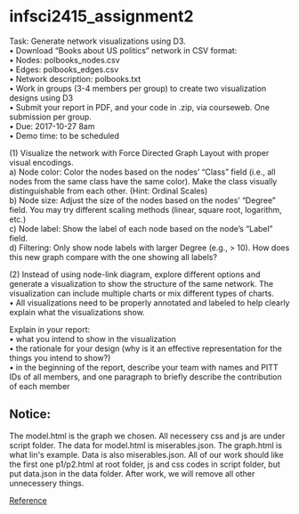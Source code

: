 # infsci2415_assignment2

Task: Generate network visualizations using D3.  
• Download “Books about US politics” network in
CSV format:  
• Nodes: polbooks_nodes.csv  
• Edges: polbooks_edges.csv  
• Network description: polbooks.txt  
• Work in groups (3-4 members per group) to
create two visualization designs using D3  
• Submit your report in PDF, and your code in .zip,
via courseweb. One submission per group.  
• Due: 2017-10-27 8am  
• Demo time: to be scheduled  

(1) Visualize the network with Force Directed Graph Layout with proper visual encodings.  
a) Node color: Color the nodes based on the nodes’ “Class” field (i.e., all nodes from the same class have the same color). Make the class visually distinguishable from each other. (Hint: Ordinal
Scales)  
b) Node size: Adjust the size of the nodes based on the nodes’ “Degree” field. You may try different scaling methods (linear, square root, logarithm, etc.)  
c) Node label: Show the label of each node based on the node’s “Label” field.  
d) Filtering: Only show node labels with larger Degree (e.g., > 10). How does this new graph compare with the one showing all labels?  

(2) Instead of using node-link diagram, explore different options and generate a visualization to show the structure of the same network. The visualization can include multiple charts or mix different types of charts.  
• All visualizations need to be properly annotated and labeled to help clearly explain what the visualizations show.  

Explain in your report:  
• what you intend to show in the visualization  
• the rationale for your design (why is it an effective representation for the things you intend to show?)  
• in the beginning of the report, describe your team with names and PITT IDs of all members, and one paragraph to briefly describe the contribution of each member  

## Notice:
The model.html is the graph we chosen. All necessery css and js are under script folder. The data for model.html is miserables.json.
The graph.html is what lin's example. Data is also miserables.json.
All of our work should like the first one p1/p2.html at root folder, js and css codes in script folder, but put data.json in the data folder. 
After work, we will remove all other unnecessery things.


[Reference](http://bl.ocks.org/hungvietdo/7f8df0bcd7fba7e531e6)

